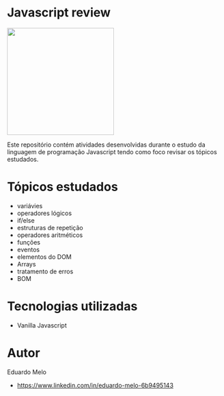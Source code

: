 # Javascript review

<img src="https://github.com/eduardo1020/Javascript-review/blob/main/assets/3071338.jpg" width=250 height=250>

Este repositório contém atividades desenvolvidas durante o estudo da linguagem de programação Javascript tendo como foco revisar os tópicos estudados.

# Tópicos estudados
- variávies
- operadores lógicos
- if/else
- estruturas de repetição
- operadores aritméticos
- funções
- eventos
- elementos do DOM
- Arrays
- tratamento de erros
- BOM

# Tecnologias utilizadas
- Vanilla Javascript

# Autor
Eduardo Melo
- https://www.linkedin.com/in/eduardo-melo-6b9495143
